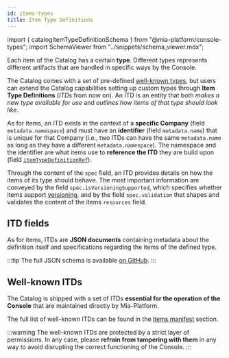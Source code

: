 ```yaml
---
id: items-types
title: Item Type Definitions
---
```


import { catalogItemTypeDefinitionSchema } from "@mia-platform/console-types";
import SchemaViewer from "../snippets/schema_viewer.mdx";

Each item of the Catalog has a certain **type**. Different types represents different artifacts that are handled in specific ways by the Console.

The Catalog comes with a set of pre-defined [well-known types](#well-known-itds), but users can extend the Catalog capabilities setting up custom types through **Item Type Definitions** (*ITDs* from now on). An ITD is an entity that both *makes a new type available for use* and *outlines how items of that type should look like*.

As for items, an ITD exists in the context of a **specific Company** (field `metadata.namespace`) and must have an **identifier** (field `metadata.name`) that is unique for that Company (i.e., two ITDs can have the same `metadata.name` as long as they have a different `metadata.namespace`). The namespace and the identifier are what items use to **reference the ITD** they are build upon (field [`itemTypeDefinitionRef`](./05_items-data-structure.md#item-fields)). 

Through the content of the `spec` field, an ITD provides details on how the items of its type should behave. The most important information are conveyed by the field `spec.isVersioningSupported`, which specifies whether items support [versioning](./20_items-versioning.md), and by the field `spec.validation` that shapes and validates the content of the items `resources` field.

## ITD fields

As for items, ITDs are **JSON documents** containing metadata about the definition itself and specifications regarding the items of the defined type.

:::tip
The full JSON schema is available [on GitHub](https://raw.githubusercontent.com/mia-platform/console-sdk/refs/tags/%40mia-platform/console-types%400.38.11/packages/console-types/schemas/catalog/item-type-definition.schema.json).
:::

<SchemaViewer schema={catalogItemTypeDefinitionSchema} />

## Well-known ITDs

The Catalog is shipped with a set of ITDs **essential for the operation of the Console** that are maintained directly by Mia-Platform.

The full list of well-known ITDs can be found in the [items manifest](../manifests/overview.md) section.

:::warning
The well-known ITDs are protected by a strict layer of permissions. In any case, please **refrain from tampering with them** in any way to avoid disrupting the correct functioning of the Console.
:::
